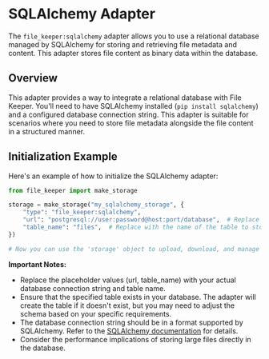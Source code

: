 # SQLAlchemy Adapter

The `file_keeper:sqlalchemy` adapter allows you to use a relational database managed by SQLAlchemy for storing and retrieving file metadata and content. This adapter stores file content as binary data within the database.

## Overview

This adapter provides a way to integrate a relational database with File Keeper. You'll need to have SQLAlchemy installed (`pip install sqlalchemy`) and a configured database connection string.  This adapter is suitable for scenarios where you need to store file metadata alongside the file content in a structured manner.

## Initialization Example

Here's an example of how to initialize the SQLAlchemy adapter:

```python
from file_keeper import make_storage

storage = make_storage("my_sqlalchemy_storage", {
    "type": "file_keeper:sqlalchemy",
    "url": "postgresql://user:password@host:port/database",  # Replace with your database connection string
    "table_name": "files",  # Replace with the name of the table to store files
})

# Now you can use the 'storage' object to upload, download, and manage files.
```

**Important Notes:**

*   Replace the placeholder values (url, table\_name) with your actual database connection string and table name.
*   Ensure that the specified table exists in your database. The adapter will create the table if it doesn't exist, but you may need to adjust the schema based on your specific requirements.
*   The database connection string should be in a format supported by SQLAlchemy.  Refer to the [SQLAlchemy documentation](https://www.sqlalchemy.org/core/connections.html) for details.
*   Consider the performance implications of storing large files directly in the database.
